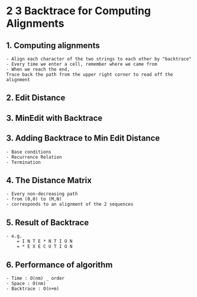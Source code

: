 # 2 3 Backtrace for Computing Alignments
##  1. Computing alignments
	- Align each character of the two strings to each other by "backtrace"
	- Every time we enter a cell, remember where we came from
	- When we reach the end,
	Trace back the path from the upper right corner to read off the alignment 

## 2. Edit Distance

## 3. MinEdit with Backtrace

## 3. Adding Backtrace to Min Edit Distance
	- Base conditions
	- Recurrence Relation
	- Termination

## 4. The Distance Matrix
	- Every non-decreasing path
	- from (0,0) to (M,N)
	- corresponds to an alignment of the 2 sequences

## 5. Result of Backtrace
	- e.g.
		= I N T E * N T I O N
		= * E X E C U T I O N

## 6. Performance of algorithm
	- Time : O(nm) _ order
	- Space : O(nm) 
	- Backtrace : O(n+m) 

